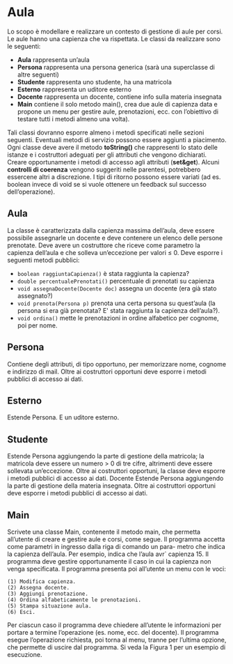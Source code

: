 Aula
====

Lo scopo è modellare e realizzare un contesto di gestione di aule per corsi. Le aule
hanno una capienza che va rispettata. Le classi da realizzare sono le seguenti:
+ __Aula__ rappresenta un’aula
+ __Persona__ rappresenta una persona generica (sarà una superclasse di altre seguenti)
+ __Studente__ rappresenta uno studente, ha una matricola
+ __Esterno__ rappresenta un uditore esterno
+ __Docente__ rappresenta un docente, contiene info sulla materia insegnata
+ __Main__ contiene il solo metodo main(), crea due aule di capienza data e propone
  un menu per gestire aule, prenotazioni, ecc. con l’obiettivo di testare tutti i
  metodi almeno una volta).

Tali classi dovranno esporre almeno i metodi specificati nelle sezioni seguenti.
Eventuali metodi di servizio possono essere aggiunti a piacimento.
Ogni classe deve avere il metodo __toString()__ che rappresenti lo stato delle istanze e
i costruttori adeguati per gli attributi che vengono dichiarati.
Creare opportunamente i metodi di accesso agli attributi (__set&get__).
Alcuni __controlli di coerenza__ vengono suggeriti nelle parentesi, potrebbero essercene
altri a discrezione. I tipi di ritorno possono essere variati (ad es. boolean invece di
void se si vuole ottenere un feedback sul successo dell’operazione).

Aula
-----
La classe è caratterizzata dalla capienza massima dell’aula, deve essere possibile assegnarle 
un docente e deve contenere un elenco delle persone prenotate.
Deve avere un costruttore che riceve come parametro la capienza dell’aula e che 
solleva un’eccezione per valori ≤ 0.
Deve esporre i seguenti metodi pubblici:
+ `boolean raggiuntaCapienza()` è stata raggiunta la capienza?
+ `double percentualePrenotati()` percentuale di prenotati su capienza
+ `void assegnaDocente(Docente doc)` assegna un docente (era già stato assegnato?)
+ `void prenota(Persona p)` prenota una certa persona su quest’aula (la persona si
  era già prenotata? E' stata raggiunta la capienza dell’aula?).
+ `void ordina()` mette le prenotazioni in ordine alfabetico per cognome, poi per
  nome.

Persona
-------
Contiene degli attributi, di tipo opportuno, per memorizzare nome, cognome e indirizzo
di mail. Oltre ai costruttori opportuni deve esporre i metodi pubblici di accesso ai
dati.

Esterno
-------
Estende Persona. E un uditore esterno.

Studente
--------
Estende Persona aggiungendo la parte di gestione della matricola; la matricola deve
essere un numero > 0 di tre cifre, altrimenti deve essere sollevata un’eccezione. Oltre
ai costruttori opportuni, la classe deve esporre i metodi pubblici di accesso ai dati.
Docente
Estende Persona aggiungendo la parte di gestione della materia insegnata. Oltre ai
costruttori opportuni deve esporre i metodi pubblici di accesso ai dati.

Main
----
Scrivete una classe Main, contenente il metodo main, che permetta all’utente di creare
e gestire aule e corsi, come segue.
Il programma accetta come parametri in ingresso dalla riga di comando un para-
metro che indica la capienza dell’aula. Per esempio, indica che l’aula avr` capienza 15.
Il programma deve gestire opportunamente il caso in cui la capienza non venga
specificata.
Il programma presenta poi all’utente un menu con le voci:

    (1) Modifica capienza.
    (2) Assegna docente.
    (3) Aggiungi prenotazione.
    (4) Ordina alfabeticamente le prenotazioni.
    (5) Stampa situazione aula.
    (6) Esci.
    
Per ciascun caso il programma deve chiedere all’utente le informazioni per portare
a termine l’operazione (es. nome, ecc. del docente). Il programma esegue l’operazione
richiesta, poi torna al menu, tranne per l’ultima opzione, che permette di uscire dal
programma. Si veda la Figura 1 per un esempio di esecuzione.
